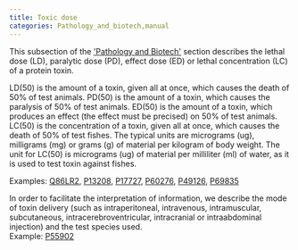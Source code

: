 ```yaml
---
title: Toxic dose
categories: Pathology_and_biotech,manual
---
```


This subsection of the ['Pathology and Biotech'](https://www.uniprot.org/help/pathology%5Fand%5Fbiotech%5Fsection) section describes the lethal dose (LD), paralytic dose (PD), effect dose (ED) or lethal concentration (LC) of a protein toxin.

LD(50) is the amount of a toxin, given all at once, which causes the death of 50% of test animals. PD(50) is the amount of a toxin, which causes the paralysis of 50% of test animals. ED(50) is the amount of a toxin, which produces an effect (the effect must be precised) on 50% of test animals. LC(50) is the concentration of a toxin, given all at once, which causes the death of 50% of test fishes. The typical units are micrograms (ug), milligrams (mg) or grams (g) of material per kilogram of body weight. The unit for LC(50) is micrograms (ug) of material per milliliter (ml) of water, as it is used to test toxin against fishes.

Examples: [Q86LR2](https://www.uniprot.org/uniprotkb/Q86LR2#pathology_and_biotech), [P13208](https://www.uniprot.org/uniprotkb/P13208#pathology_and_biotech), [P17727](https://www.uniprot.org/uniprotkb/P17727#pathology_and_biotech), [P60276](https://www.uniprot.org/uniprotkb/P60276#pathology_and_biotech), [P49126](https://www.uniprot.org/uniprotkb/P49126#pathology_and_biotech), [P69835](https://www.uniprot.org/uniprotkb/P69835#pathology_and_biotech)

In order to facilitate the interpretation of information, we describe the mode of toxin delivery (such as intraperitoneal, intravenous, intramuscular, subcutaneous, intracerebroventricular, intracranial or intraabdominal injection) and the test species used.  
Example: [P55902](https://www.uniprot.org/uniprotkb/P55902#pathology%5Fand%5Fbiotech)
